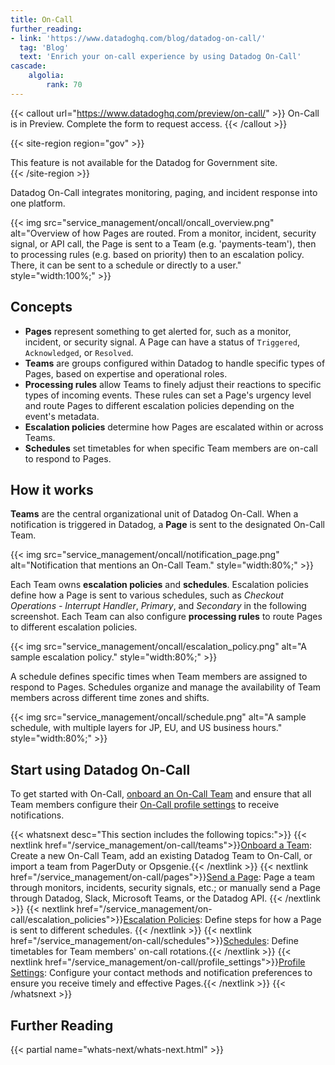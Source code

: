 ```yaml
---
title: On-Call
further_reading:
- link: 'https://www.datadoghq.com/blog/datadog-on-call/'
  tag: 'Blog'
  text: 'Enrich your on-call experience by using Datadog On-Call'
cascade:
    algolia:
        rank: 70
---
```


{{< callout url="https://www.datadoghq.com/preview/on-call/" >}}
  On-Call is in Preview. Complete the form to request access.
{{< /callout >}} 

{{< site-region region="gov" >}}
<div class="alert alert-warning">This feature is not available for the Datadog for Government site.</div>
{{< /site-region >}}

Datadog On-Call integrates monitoring, paging, and incident response into one platform.

{{< img src="service_management/oncall/oncall_overview.png" alt="Overview of how Pages are routed. From a monitor, incident, security signal, or API call, the Page is sent to a Team (e.g. 'payments-team'), then to processing rules (e.g. based on priority) then to an escalation policy. There, it can be sent to a schedule or directly to a user." style="width:100%;" >}}

## Concepts

- **Pages** represent something to get alerted for, such as a monitor, incident, or security signal. A Page can have a status of `Triggered`, `Acknowledged`, or `Resolved`.
- **Teams** are groups configured within Datadog to handle specific types of Pages, based on expertise and operational roles.
- **Processing rules** allow Teams to finely adjust their reactions to specific types of incoming events. These rules can set a Page's urgency level and route Pages to different escalation policies depending on the event's metadata.
- **Escalation policies** determine how Pages are escalated within or across Teams.
- **Schedules** set timetables for when specific Team members are on-call to respond to Pages.

## How it works

**Teams** are the central organizational unit of Datadog On-Call. When a notification is triggered in Datadog, a **Page** is sent to the designated On-Call Team.

{{< img src="service_management/oncall/notification_page.png" alt="Notification that mentions an On-Call Team." style="width:80%;" >}}

Each Team owns **escalation policies** and **schedules**. Escalation policies define how a Page is sent to various schedules, such as _Checkout Operations - Interrupt Handler_, _Primary_, and _Secondary_ in the following screenshot. Each Team can also configure **processing rules** to route Pages to different escalation policies.

{{< img src="service_management/oncall/escalation_policy.png" alt="A sample escalation policy." style="width:80%;" >}}

A schedule defines specific times when Team members are assigned to respond to Pages. Schedules organize and manage the availability of Team members across different time zones and shifts.

{{< img src="service_management/oncall/schedule.png" alt="A sample schedule, with multiple layers for JP, EU, and US business hours." style="width:80%;" >}}

## Start using Datadog On-Call

To get started with On-Call, [onboard an On-Call Team][1] and ensure that all Team members configure their [On-Call profile settings][2] to receive notifications.

{{< whatsnext desc="This section includes the following topics:">}}
  {{< nextlink href="/service_management/on-call/teams">}}<u>Onboard a Team</u>: Create a new On-Call Team, add an existing Datadog Team to On-Call, or import a team from PagerDuty or Opsgenie.{{< /nextlink >}}
  {{< nextlink href="/service_management/on-call/pages">}}<u>Send a Page</u>: Page a team through monitors, incidents, security signals, etc.; or manually send a Page through Datadog, Slack, Microsoft Teams, or the Datadog API. {{< /nextlink >}}
  {{< nextlink href="/service_management/on-call/escalation_policies">}}<u>Escalation Policies</u>: Define steps for how a Page is sent to different schedules. {{< /nextlink >}}
  {{< nextlink href="/service_management/on-call/schedules">}}<u>Schedules</u>: Define timetables for Team members' on-call rotations.{{< /nextlink >}}
  {{< nextlink href="/service_management/on-call/profile_settings">}}<u>Profile Settings</u>: Configure your contact methods and notification preferences to ensure you receive timely and effective Pages.{{< /nextlink >}}
{{< /whatsnext >}}

## Further Reading

{{< partial name="whats-next/whats-next.html" >}}

[1]: /service_management/on-call/teams
[2]: /service_management/on-call/profile_settings
